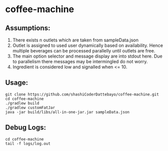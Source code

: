 # coffee-machine
## Assumptions:
1. There exists n outlets which are taken from sampleData.json
2. Outlet is assigned to used user dynamically based on availability. Hence multiple beverages can be processed parallelly until outlets are free.
3. The main option selector and message display are into stdout here. Due to parallelism there messages may be intermingled do not worry.
4. Ingredient is considered low and signalled when <= 10.

## Usage:
```
git clone https://github.com/shashiCoderDattebayo/coffee-machine.git
cd coffee-machine
./gradlew build
./gradlew customFatJar
java -jar build/libs/all-in-one-jar.jar sampleData.json
```

## Debug Logs:
```
cd coffee-machine
tail -f logs/log.out
```